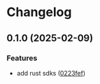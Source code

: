 # Changelog

## 0.1.0 (2025-02-09)


### Features

* add rust sdks ([0223fef](https://github.com/devopsarr/prowlarr-rs/commit/0223fef8ced9a2e67723a540aeaed70c87c09f2c))

